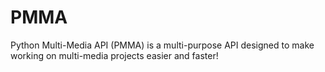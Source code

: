 # PMMA
Python Multi-Media API (PMMA) is a multi-purpose API designed to make working on multi-media projects easier and faster!
